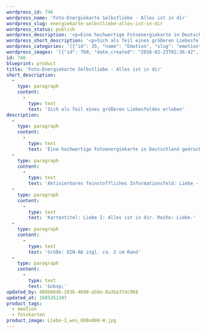 ```yaml
---
wordpress_id: 746
wordpress_name: 'Foto-Energiekarte Selbstliebe - Alles ist in dir'
wordpress_slug: energiekarte-selbstliebe-alles-ist-in-dir
wordpress_status: publish
wordpress_description: '<p>Eine hochwertige Fotoenergiekarte in Deutschland gedruckt und in Handarbeit laminiert.  Sie ist in Postkartengröße (DIN-A6) gut zu transportieren und kann auch auf den Körper aufgelegt werden.</p><p>Aktivierbares feinstoffliches Informationsfeld: Liebe - Selbstliebe - Kind Gottes-Wahrnehmung - Liebesfähigkeit: Die eigene Liebesfähigkeit in sich selbst erkennen und ausbilden. Die Erfahrung machen, dass alles was ein Mensch sich an Liebe im Außen wünscht, ihre Erfüllung auch in ihm selbst erlangt. Es geht also um die innere Entwicklung von Liebe zu sich selbst und zu anderen, um die positive Auseinandersetzung mit dem Thema Selbstliebe und der eigenen Liebesfähigkeit insgesamt (Entstehung eines eigenen Liebesbewusstseins) Förderlich ist die Wahrnehmung von sich selbst, als Teil der Schöpfung und gleichzeitig als unabhängig.</p><p>Kartentitel: Liebe I: Alles ist in dir. Reihe: Liebe.</p><p>Größe: DIN-A6 zzgl. ca. 2 cm Rand<br />Andere Formate sind individuell für Sie innerhalb weniger Tage herstellbar. Bitte kontaktieren Sie uns hierfür unter <a href="mailto:info@elvedenverlag.de">info@elvedenverlag.de</a>.</p><p><a href="https://my.feenbaum.de/anwendung-energiebilder-foto-laminiert/">Anwendungshinweise</a>      <a href="https://my.feenbaum.de/produktinformationen-fotokarten/">Produktinformationen</a></p><p>&nbsp;</p>'
wordpress_short_description: '<p>Sich als Teil eines größeren Liebesfeldes erleben<br /><em>Hinweis: Das Wasserzeichen „Elveden Verlag Energiebild“ wird nicht mit gedruckt</em></p>'
wordpress_categories: '[{"id": 35, "name": "Emotion", "slug": "emotion"}, {"id": 23, "name": "Fotokarten", "slug": "fotokarten"}]'
wordpress_images: '[{"id": 760, "date_created": "2016-02-23T02:36:42", "date_created_gmt": "2016-02-23T00:36:42", "date_modified": "2016-02-23T02:36:42", "date_modified_gmt": "2016-02-23T00:36:42", "src": "https://my.feenbaum.de/wp-content/uploads/2016/02/Liebe-I_wos_800x800-W.jpg", "name": "Liebe-I_wos_800x800-W", "alt": ""}]'
id: 746
blueprint: product
title: 'Foto-Energiekarte Selbstliebe - Alles ist in dir'
short_description:
  -
    type: paragraph
    content:
      -
        type: text
        text: 'Sich als Teil eines größeren Liebesfeldes erleben'
description:
  -
    type: paragraph
    content:
      -
        type: text
        text: 'Eine hochwertige Fotoenergiekarte in Deutschland gedruckt und in Handarbeit laminiert.  Sie ist in Postkartengröße (DIN-A6) gut zu transportieren und kann auch auf den Körper aufgelegt werden.'
  -
    type: paragraph
    content:
      -
        type: text
        text: 'Aktivierbares feinstoffliches Informationsfeld: Liebe - Selbstliebe - Kind Gottes-Wahrnehmung - Liebesfähigkeit: Die eigene Liebesfähigkeit in sich selbst erkennen und ausbilden. Die Erfahrung machen, dass alles was ein Mensch sich an Liebe im Außen wünscht, ihre Erfüllung auch in ihm selbst erlangt. Es geht also um die innere Entwicklung von Liebe zu sich selbst und zu anderen, um die positive Auseinandersetzung mit dem Thema Selbstliebe und der eigenen Liebesfähigkeit insgesamt (Entstehung eines eigenen Liebesbewusstseins) Förderlich ist die Wahrnehmung von sich selbst, als Teil der Schöpfung und gleichzeitig als unabhängig.'
  -
    type: paragraph
    content:
      -
        type: text
        text: 'Kartentitel: Liebe I: Alles ist in dir. Reihe: Liebe.'
  -
    type: paragraph
    content:
      -
        type: text
        text: 'Größe: DIN-A6 zzgl. ca. 2 cm Rand'
  -
    type: paragraph
    content:
      -
        type: text
        text: '&nbsp;'
updated_by: 489b06db-283b-4690-a50e-8a3ba37dc968
updated_at: 1685351307
product_tags:
  - emotion
  - fotokarten
product_image: Liebe-I_wos_800x800-W.jpg
---
```

